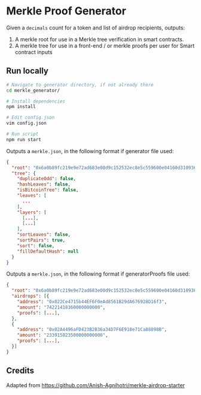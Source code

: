 # Merkle Proof Generator

Given a `decimals` count for a token and list of airdrop recipients, outputs:

1. A merkle root for use in a Merkle tree verification in smart contracts.
2. A merkle tree for use in a front-end / or merkle proofs per user for Smart contract inputs

## Run locally

```bash
# Navigate to generator directory, if not already there
cd merkle_generator/

# Install dependencies
npm install

# Edit config.json
vim config.json

# Run script
npm run start
```

Outputs a `merkle.json`, in the following format if generator file used:

```json
{
  "root": "0x6a0b89fc219e9e72ad683e00d9c152532ec8e5c559600e04160d310936400a00",
  "tree": {
    "duplicateOdd": false,
    "hashLeaves": false,
    "isBitcoinTree": false,
    "leaves": [
      ...
    ],
    "layers": [
      [...],
      [...]
    ],
    "sortLeaves": false,
    "sortPairs": true,
    "sort": false,
    "fillDefaultHash": null
  }
}
```

Outputs a `merkle.json`, in the following format if generatorProofs file used:

```json
{
  "root": "0x6a0b89fc219e9e72ad683e00d9c152532ec8e5c559600e04160d310936400a00",
  "airdrops": [{
    "address": "0x022Ce4715b44EF6F0eAd8561B29dA676928D16f3",
    "amount": "74221418360000000000",
    "proofs": [...],
  },
  {
    "address": "0x02A4496aFD423B2B36a34D7F6E918e71Ca88898B",
    "amount": "233915023500000000000",
    "proofs": [...],
  }]
}
```

## Credits
Adapted from https://github.com/Anish-Agnihotri/merkle-airdrop-starter
